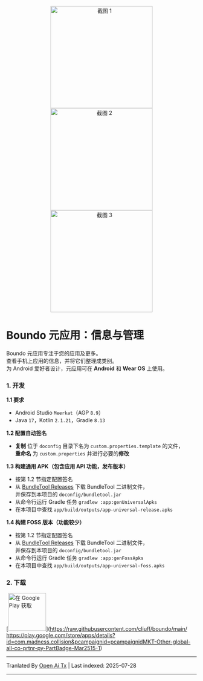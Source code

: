 <p align="center">
  <img src="https://raw.githubusercontent.com/cliuff/boundo/main/doconfig/markdown/shot1.png" width="270" alt="截图 1">
  <img src="https://raw.githubusercontent.com/cliuff/boundo/main/doconfig/markdown/shot2.png" width="270" alt="截图 2">
  <img src="https://raw.githubusercontent.com/cliuff/boundo/main/doconfig/markdown/shot3.png" width="270" alt="截图 3">
</p>

# Boundo 元应用：信息与管理

Boundo 元应用专注于您的应用及更多。  
查看手机上应用的信息，并将它们整理成类别。  
为 Android 爱好者设计，元应用可在 **Android** 和 **Wear OS** 上使用。

### 1. 开发
**1.1 要求**
- Android Studio `Meerkat`（AGP `8.9`）
- Java `17`，Kotlin `2.1.21`，Gradle `8.13`

**1.2 配置自动签名**
- **复制** 位于 `doconfig` 目录下名为 `custom.properties.template` 的文件，  
  **重命名** 为 `custom.properties` 并进行必要的**修改**

**1.3 构建通用 APK（包含应用 API 功能，发布版本）**
- 按第 1.2 节指定配置签名
- 从 [BundleTool Releases](https://github.com/google/bundletool/releases) 下载 BundleTool 二进制文件，  
  并保存到本项目的 `doconfig/bundletool.jar`
- 从命令行运行 Gradle 任务 `gradlew :app:genUniversalApks`
- 在本项目中查找 `app/build/outputs/app-universal-release.apks`

**1.4 构建 FOSS 版本（功能较少）**
- 按第 1.2 节指定配置签名
- 从 [BundleTool Releases](https://github.com/google/bundletool/releases) 下载 BundleTool 二进制文件，  
  并保存到本项目的 `doconfig/bundletool.jar`
- 从命令行运行 Gradle 任务 `gradlew :app:genFossApks`
- 在本项目中查找 `app/build/outputs/app-universal-foss.apks`

### 2. 下载
[<img alt='在 Google Play 获取' src='https://play.google.com/intl/en_us/badges/static/images/badges/en_badge_web_generic.png' height='100'/>](https://raw.githubusercontent.com/cliuff/boundo/main/
https://play.google.com/store/apps/details?id=com.madness.collision&pcampaignid=pcampaignidMKT-Other-global-all-co-prtnr-py-PartBadge-Mar2515-1)


---

Tranlated By [Open Ai Tx](https://github.com/OpenAiTx/OpenAiTx) | Last indexed: 2025-07-28

---